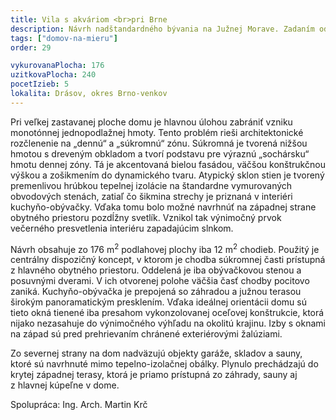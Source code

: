 ```yaml
---
title: Vila s akváriom <br>pri Brne
description: Návrh nadštandardného bývania na Južnej Morave. Zadaním od klienta bolo vytvoriť jednopodlažný bezbariérový rodinný dom s výnimočnou architektúrou. Zaujímavosťou je zakomponovanie veľkého slanovodného akvária a tomu prispôsobené technologické vybavenie domu. Pri navrhovaní sme sa snažili nájsť balans medzi racionalitou a umeleckým zámerom – všetky atypické prvky boli navrhované s čo najjednoduchším konštrukčným riešením a priebežne analyzované v softvéroch na energetickú optimalizáciu stavby.
tags: ["domov-na-mieru"]
order: 29

vykurovanaPlocha: 176
uzitkovaPlocha: 240
pocetIzieb: 5
lokalita: Drásov, okres Brno-venkov
---
```


Pri veľkej zastavanej ploche domu je hlavnou úlohou zabrániť vzniku monotónnej jednopodlažnej hmoty. Tento problém rieši architektonické rozčlenenie na „dennú“ a „súkromnú“ zónu. Súkromná je tvorená nižšou hmotou s dreveným obkladom a tvorí podstavu pre výraznú „sochársku“ hmotu dennej zóny. Tá je akcentovaná bielou fasádou, väčšou konštrukčnou výškou a zošikmením do dynamického tvaru. Atypický sklon stien je tvorený premenlivou hrúbkou tepelnej izolácie na štandardne vymurovaných obvodových stenách, zatiaľ čo šikmina strechy je priznaná v interiéri kuchyňo-obývačky. Vďaka tomu bolo možné navrhnúť na západnej strane obytného priestoru pozdĺžny svetlík. Vznikol tak výnimočný prvok večerného presvetlenia interiéru zapadajúcim slnkom.

Návrh obsahuje zo 176 m<sup>2</sup> podlahovej plochy iba 12 m<sup>2</sup> chodieb. Použitý je centrálny dispozičný koncept, v ktorom je chodba súkromnej časti prístupná z hlavného obytného priestoru. Oddelená je iba obývačkovou stenou a posuvnými dverami. V ich otvorenej polohe väčšia časť chodby pocitovo zaniká. Kuchyňo-obývačka je prepojená so záhradou a južnou terasou širokým panoramatickým presklením. Vďaka ideálnej orientácii domu sú tieto okná tienené iba presahom vykonzolovanej oceľovej konštrukcie, ktorá nijako nezasahuje do výnimočného výhľadu na okolitú krajinu. Izby s oknami na západ sú pred prehrievaním chránené exteriérovými žalúziami.

Zo severnej strany na dom nadväzujú objekty garáže, skladov a sauny, ktoré sú navrhnuté mimo tepelno-izolačnej obálky. Plynulo prechádzajú do krytej západnej terasy, ktorá je priamo prístupná zo záhrady, sauny aj z hlavnej kúpeľne v dome.

Spolupráca: Ing. Arch. Martin Krč



